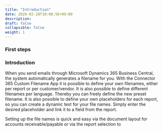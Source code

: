 ```yaml
---
title: "Introduction"
date: 2020-02-28T10:08:56+09:00
description: 
draft: false
collapsible: false
weight: 1
---
```

### First steps

### Introduction

When you send emails through Microsoft Dynamics 365 Business Central, the system automatically generates a filename for you.
With the Connector 365 Custom Filename App it is possible to define your own filenames, either per report or per customer/vendor. It is also possible to define different filenames per language. Thereby you can freely define the new preset filename. It is also possible to define your own placeholders for each report, so you can create a dynamic text for your file names. Simply enter the desired placeholder and link it to a field from the report.

Setting up the file names is quick and easy via the document layout for accounts receivable/payable or via the report selection to 